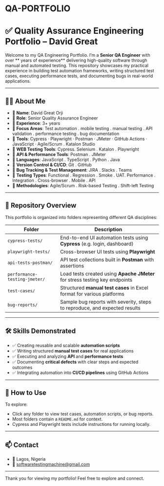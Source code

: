 # QA-PORTFOLIO

# ✅ Quality Assurance Engineering Portfolio – David Great

Welcome to my QA Engineering Portfolio. I’m a **Senior QA Engineer** with over ** years of experience** delivering high-quality software through manual and automated testing. This repository showcases my practical experience in building test automation frameworks, writing structured test cases, executing performance tests, and documenting bugs in real-world applications.

---

## 👨‍💻 About Me

- 🔹 **Name**: David Great Orji  
- 🔹 **Role**: Senior Quality Assurance Engineer  
- 🔹 **Experience**: 3+ years  
- 🔹 **Focus Areas**: Test automation . mobile testing . manual testing . API validation . performance testing . bug documentation  
- 🔹 **Tools**: Cypress · Playwright · Postman · JMeter · GitHub Actions · JavaScript · Agile/Scrum . Katalon Studio
- 🔹 **WEB Testing Tools**: Cypress.  Selenium . Katalon .  Playwright
- 🔹 **API & Performance Tools**: Postman . JMeter
- 🔹 **Languages**: JavaScript . TypeScript . Python . Java
- 🔹 **Version Control & CI/CD**: Git . GitHub
- 🔹 **Bug Tracking & Test Management**: JIRA . Slacks . Teams 
- 🔹 **Testing Types**: Functional . Regression . Smoke . UAT. Performance . Integration . Cross-browser . Mobile . API
- 🔹 **Methodologies**: Agile/Scrum . Risk-based Testing . Shift-left Testing



---

## 📁 Repository Overview

This portfolio is organized into folders representing different QA disciplines:

| Folder                     | Description                                                                 |
|----------------------------|-----------------------------------------------------------------------------|
| `cypress-tests/`           | End-to-end UI automation tests using **Cypress** (e.g. login, dashboard)     |
| `playwright-tests/`        | Cross-browser UI tests using **Playwright**                                 |
| `api-tests-postman/`       | API test collections built in **Postman** with assertions                   |
| `performance-testing-jmeter/` | Load tests created using **Apache JMeter** for stress testing key endpoints |
| `test-cases/`              | Structured **manual test cases** in Excel format for various platforms      |
| `bug-reports/`             | Sample bug reports with severity, steps to reproduce, and expected results  |

---

## 🛠️ Skills Demonstrated

- ✅ Creating reusable and scalable **automation scripts**
- ✅ Writing structured **manual test cases** for real applications
- ✅ Executing and analyzing **API** and **performance tests**
- ✅ Documenting **critical defects** with clear steps and expected outcomes
- ✅ Integrating automation into **CI/CD pipelines** using GitHub Actions

---

## 🧪 How to Use

To explore:
- Click any folder to view test cases, automation scripts, or bug reports.
- Most folders contain a `README.md` for context.
- Cypress and Playwright tests include instructions for running locally.

---

## 📫 Contact

- 📍 Lagos, Nigeria  
- 📧 softwaretestingmachine@gmail.com  

---

Thank you for viewing my portfolio! Feel free to explore and connect.
